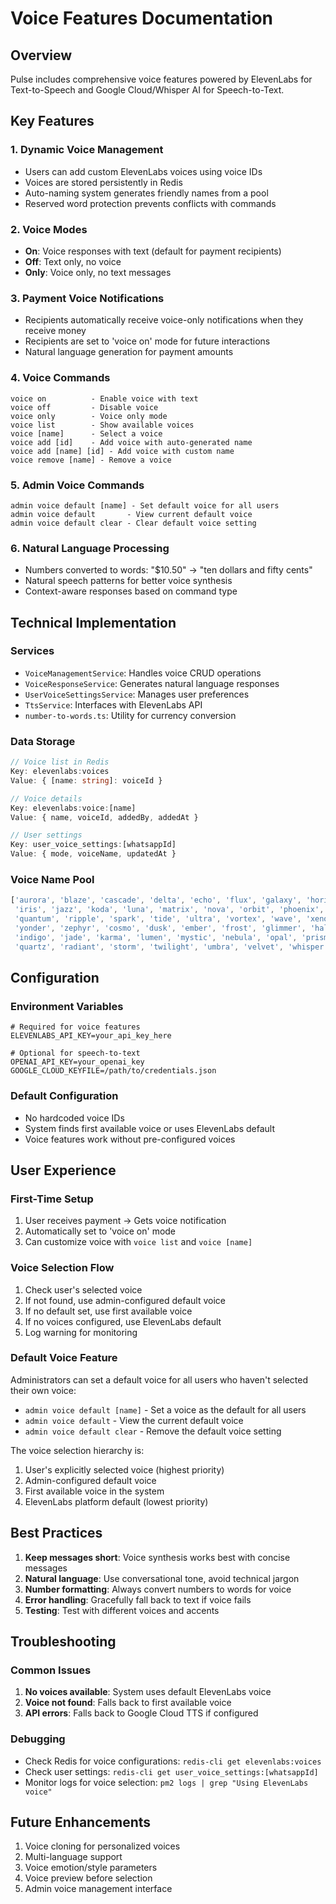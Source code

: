 # Voice Features Documentation

## Overview

Pulse includes comprehensive voice features powered by ElevenLabs for Text-to-Speech and Google Cloud/Whisper AI for Speech-to-Text.

## Key Features

### 1. Dynamic Voice Management
- Users can add custom ElevenLabs voices using voice IDs
- Voices are stored persistently in Redis
- Auto-naming system generates friendly names from a pool
- Reserved word protection prevents conflicts with commands

### 2. Voice Modes
- **On**: Voice responses with text (default for payment recipients)
- **Off**: Text only, no voice
- **Only**: Voice only, no text messages

### 3. Payment Voice Notifications
- Recipients automatically receive voice-only notifications when they receive money
- Recipients are set to 'voice on' mode for future interactions
- Natural language generation for payment amounts

### 4. Voice Commands
```
voice on          - Enable voice with text
voice off         - Disable voice
voice only        - Voice only mode
voice list        - Show available voices
voice [name]      - Select a voice
voice add [id]    - Add voice with auto-generated name
voice add [name] [id] - Add voice with custom name
voice remove [name] - Remove a voice
```

### 5. Admin Voice Commands
```
admin voice default [name] - Set default voice for all users
admin voice default       - View current default voice
admin voice default clear - Clear default voice setting
```

### 6. Natural Language Processing
- Numbers converted to words: "$10.50" → "ten dollars and fifty cents"
- Natural speech patterns for better voice synthesis
- Context-aware responses based on command type

## Technical Implementation

### Services
- `VoiceManagementService`: Handles voice CRUD operations
- `VoiceResponseService`: Generates natural language responses
- `UserVoiceSettingsService`: Manages user preferences
- `TtsService`: Interfaces with ElevenLabs API
- `number-to-words.ts`: Utility for currency conversion

### Data Storage
```typescript
// Voice list in Redis
Key: elevenlabs:voices
Value: { [name: string]: voiceId }

// Voice details
Key: elevenlabs:voice:[name]
Value: { name, voiceId, addedBy, addedAt }

// User settings
Key: user_voice_settings:[whatsappId]
Value: { mode, voiceName, updatedAt }
```

### Voice Name Pool
```typescript
['aurora', 'blaze', 'cascade', 'delta', 'echo', 'flux', 'galaxy', 'horizon',
 'iris', 'jazz', 'koda', 'luna', 'matrix', 'nova', 'orbit', 'phoenix',
 'quantum', 'ripple', 'spark', 'tide', 'ultra', 'vortex', 'wave', 'xenon',
 'yonder', 'zephyr', 'cosmo', 'dusk', 'ember', 'frost', 'glimmer', 'halo',
 'indigo', 'jade', 'karma', 'lumen', 'mystic', 'nebula', 'opal', 'prism',
 'quartz', 'radiant', 'storm', 'twilight', 'umbra', 'velvet', 'whisper', 'zion']
```

## Configuration

### Environment Variables
```env
# Required for voice features
ELEVENLABS_API_KEY=your_api_key_here

# Optional for speech-to-text
OPENAI_API_KEY=your_openai_key
GOOGLE_CLOUD_KEYFILE=/path/to/credentials.json
```

### Default Configuration
- No hardcoded voice IDs
- System finds first available voice or uses ElevenLabs default
- Voice features work without pre-configured voices

## User Experience

### First-Time Setup
1. User receives payment → Gets voice notification
2. Automatically set to 'voice on' mode
3. Can customize voice with `voice list` and `voice [name]`

### Voice Selection Flow
1. Check user's selected voice
2. If not found, use admin-configured default voice
3. If no default set, use first available voice
4. If no voices configured, use ElevenLabs default
5. Log warning for monitoring

### Default Voice Feature
Administrators can set a default voice for all users who haven't selected their own voice:
- `admin voice default [name]` - Set a voice as the default for all users
- `admin voice default` - View the current default voice
- `admin voice default clear` - Remove the default voice setting

The voice selection hierarchy is:
1. User's explicitly selected voice (highest priority)
2. Admin-configured default voice
3. First available voice in the system
4. ElevenLabs platform default (lowest priority)

## Best Practices

1. **Keep messages short**: Voice synthesis works best with concise messages
2. **Natural language**: Use conversational tone, avoid technical jargon
3. **Number formatting**: Always convert numbers to words for voice
4. **Error handling**: Gracefully fall back to text if voice fails
5. **Testing**: Test with different voices and accents

## Troubleshooting

### Common Issues
1. **No voices available**: System uses default ElevenLabs voice
2. **Voice not found**: Falls back to first available voice
3. **API errors**: Falls back to Google Cloud TTS if configured

### Debugging
- Check Redis for voice configurations: `redis-cli get elevenlabs:voices`
- Check user settings: `redis-cli get user_voice_settings:[whatsappId]`
- Monitor logs for voice selection: `pm2 logs | grep "Using ElevenLabs voice"`

## Future Enhancements

1. Voice cloning for personalized voices
2. Multi-language support
3. Voice emotion/style parameters
4. Voice preview before selection
5. Admin voice management interface